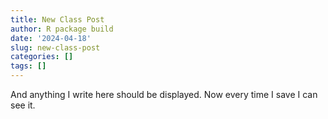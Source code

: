 ```yaml
---
title: New Class Post
author: R package build
date: '2024-04-18'
slug: new-class-post
categories: []
tags: []
---
```


And anything I write here should be displayed. Now every time I save I can see it.



